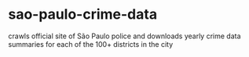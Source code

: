 # sao-paulo-crime-data
crawls official site of São Paulo police and downloads yearly crime data summaries for each of the 100+ districts in the city
